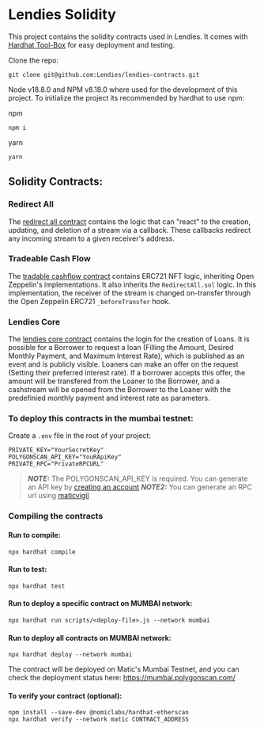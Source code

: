 # Lendies Solidity

This project contains the solidity contracts used in Lendies. It comes with [Hardhat Tool-Box](https://hardhat.org/hardhat-runner/docs/getting-started#overview) for easy deployment and testing.

Clone the repo:

```shell
git clone git@github.com:Lendies/lendies-contracts.git
```
Node v18.8.0 and NPM v8.18.0 where used for the development of this project.
To initialize the project its recommended by hardhat to use npm:

npm
```shell
npm i 
```

yarn
```bash
yarn
```

## Solidity Contracts:

### Redirect All

The [redirect all contract](./contracts/RedirectAll.sol) contains the
logic that can "react" to the creation, updating, and deletion of a stream via
a callback. These callbacks redirect any incoming stream to a given receiver's
address.

### Tradeable Cash Flow

The [tradable cashflow contract](./contracts/TradeableCashflow.sol) contains
ERC721 NFT logic, inheriting Open Zeppelin's implementations. It also inherits
the `RedirectAll.sol` logic. In this implementation, the receiver of the stream
is changed on-transfer through the Open Zeppelin ERC721 `_beforeTransfer` hook.

### Lendies Core

The [lendies core contract](./contracts/LendiesCore.sol) contains the login for the creation of Loans. It is possible for a Borrower to request a loan (Filling the Amount, Desired Monthly Payment, and Maximum Interest Rate), which is published as an event and is publicly visible. Loaners can make an offer on the request (Setting their preferred interest rate). If a borrower accepts this offer, the amount will be transfered from the Loaner to the Borrower, and a cashstream will be opened from the Borrower to the Loaner with the predefinied monthly payment and interest rate as parameters.


### To deploy this contracts in the mumbai testnet:

Create a `.env` file in the root of your project:

```dosini
PRIVATE_KEY="YourSecretKey"
POLYGONSCAN_API_KEY="YouRApiKey"
PRIVATE_RPC="PrivateRPCURL"
```

> **_NOTE:_**  The POLYGONSCAN_API_KEY is required. You can generate an API key by [creating an account](https://polygonscan.com/register)
> **_NOTE2:_** You can generate an RPC url using [maticvigil](https://rpc.maticvigil.com/)

### Compiling the contracts

#### Run to compile:

```shell
npx hardhat compile
```

#### Run to test:

```shell
npx hardhat test
```

#### Run to deploy a specific contract on MUMBAI network:

```shell
npx hardhat run scripts/<deploy-file>.js --network mumbai
```

#### Run to deploy all contracts on MUMBAI network:

```shell
npx hardhat deploy --network mumbai
```

The contract will be deployed on Matic's Mumbai Testnet, and you can check the deployment status here: https://mumbai.polygonscan.com/

#### To verify your contract (optional):

```shell
npm install --save-dev @nomiclabs/hardhat-etherscan
npx hardhat verify --network matic CONTRACT_ADDRESS
```
